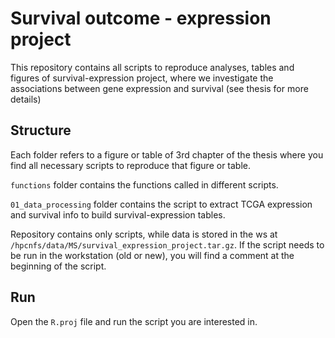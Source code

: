 # Survival outcome - expression project
This repository contains all scripts to reproduce analyses, tables and figures 
of survival-expression project, where we investigate the associations between 
gene expression and survival (see thesis for more details)

## Structure
Each folder refers to a figure or table of 3rd chapter of the thesis
where you find all necessary scripts to reproduce that figure or table.<br>

`functions` folder contains the functions called in different scripts.<br>

`01_data_processing` folder contains the script to extract TCGA expression
and survival info to build survival-expression tables. <br>

Repository contains only scripts, while data is stored in the ws at `/hpcnfs/data/MS/survival_expression_project.tar.gz`.
If the script needs to be run in the workstation (old or new), you will find 
a comment at the beginning of the script.<br>

## Run
Open the `R.proj` file and run the script you are interested in. 

